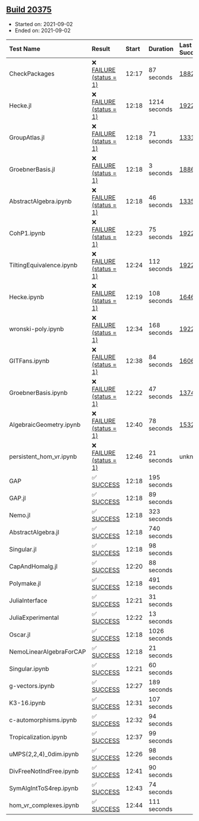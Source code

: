 ## [Build 20375](https://oscarci.mathematik.uni-kl.de/job/oscar/20375/)

* Started on: 2021-09-02
* Ended on: 2021-09-02

| Test Name    | Result | Start | Duration | Last Success | First Failure |
|:-------------|:-------|:------|:---------|:-------------|:--------------|
| CheckPackages | ❌ [FAILURE (status = 1)](https://oscarci.mathematik.uni-kl.de/job/oscar/20375/artifact/logs/build-20375/CheckPackages.log) | 12:17 | 87 seconds | [18822](https://oscarci.mathematik.uni-kl.de/job/oscar/18822/) | [18823](https://oscarci.mathematik.uni-kl.de/job/oscar/18823/) |
| Hecke.jl | ❌ [FAILURE (status = 1)](https://oscarci.mathematik.uni-kl.de/job/oscar/20375/artifact/logs/build-20375/Hecke.jl.log) | 12:18 | 1214 seconds | [19222](https://oscarci.mathematik.uni-kl.de/job/oscar/19222/) | [20152](https://oscarci.mathematik.uni-kl.de/job/oscar/20152/) |
| GroupAtlas.jl | ❌ [FAILURE (status = 1)](https://oscarci.mathematik.uni-kl.de/job/oscar/20375/artifact/logs/build-20375/GroupAtlas.jl.log) | 12:18 | 71 seconds | [13311](https://oscarci.mathematik.uni-kl.de/job/oscar/13311/) | [13312](https://oscarci.mathematik.uni-kl.de/job/oscar/13312/) |
| GroebnerBasis.jl | ❌ [FAILURE (status = 1)](https://oscarci.mathematik.uni-kl.de/job/oscar/20375/artifact/logs/build-20375/GroebnerBasis.jl.log) | 12:18 | 3 seconds | [18864](https://oscarci.mathematik.uni-kl.de/job/oscar/18864/) | [18865](https://oscarci.mathematik.uni-kl.de/job/oscar/18865/) |
| AbstractAlgebra.ipynb | ❌ [FAILURE (status = 1)](https://oscarci.mathematik.uni-kl.de/job/oscar/20375/artifact/logs/build-20375/AbstractAlgebra.ipynb.log) | 12:18 | 46 seconds | [13355](https://oscarci.mathematik.uni-kl.de/job/oscar/13355/) | [13356](https://oscarci.mathematik.uni-kl.de/job/oscar/13356/) |
| CohP1.ipynb | ❌ [FAILURE (status = 1)](https://oscarci.mathematik.uni-kl.de/job/oscar/20375/artifact/logs/build-20375/CohP1.ipynb.log) | 12:23 | 75 seconds | [19222](https://oscarci.mathematik.uni-kl.de/job/oscar/19222/) | [20152](https://oscarci.mathematik.uni-kl.de/job/oscar/20152/) |
| TiltingEquivalence.ipynb | ❌ [FAILURE (status = 1)](https://oscarci.mathematik.uni-kl.de/job/oscar/20375/artifact/logs/build-20375/TiltingEquivalence.ipynb.log) | 12:24 | 112 seconds | [19222](https://oscarci.mathematik.uni-kl.de/job/oscar/19222/) | [20152](https://oscarci.mathematik.uni-kl.de/job/oscar/20152/) |
| Hecke.ipynb | ❌ [FAILURE (status = 1)](https://oscarci.mathematik.uni-kl.de/job/oscar/20375/artifact/logs/build-20375/Hecke.ipynb.log) | 12:19 | 108 seconds | [16463](https://oscarci.mathematik.uni-kl.de/job/oscar/16463/) | [16464](https://oscarci.mathematik.uni-kl.de/job/oscar/16464/) |
| wronski-poly.ipynb | ❌ [FAILURE (status = 1)](https://oscarci.mathematik.uni-kl.de/job/oscar/20375/artifact/logs/build-20375/wronski-poly.ipynb.log) | 12:34 | 168 seconds | [19222](https://oscarci.mathematik.uni-kl.de/job/oscar/19222/) | [20152](https://oscarci.mathematik.uni-kl.de/job/oscar/20152/) |
| GITFans.ipynb | ❌ [FAILURE (status = 1)](https://oscarci.mathematik.uni-kl.de/job/oscar/20375/artifact/logs/build-20375/GITFans.ipynb.log) | 12:38 | 84 seconds | [16068](https://oscarci.mathematik.uni-kl.de/job/oscar/16068/) | [16069](https://oscarci.mathematik.uni-kl.de/job/oscar/16069/) |
| GroebnerBasis.ipynb | ❌ [FAILURE (status = 1)](https://oscarci.mathematik.uni-kl.de/job/oscar/20375/artifact/logs/build-20375/GroebnerBasis.ipynb.log) | 12:22 | 47 seconds | [13748](https://oscarci.mathematik.uni-kl.de/job/oscar/13748/) | [13749](https://oscarci.mathematik.uni-kl.de/job/oscar/13749/) |
| AlgebraicGeometry.ipynb | ❌ [FAILURE (status = 1)](https://oscarci.mathematik.uni-kl.de/job/oscar/20375/artifact/logs/build-20375/AlgebraicGeometry.ipynb.log) | 12:40 | 78 seconds | [15322](https://oscarci.mathematik.uni-kl.de/job/oscar/15322/) | [15323](https://oscarci.mathematik.uni-kl.de/job/oscar/15323/) |
| persistent_hom_vr.ipynb | ❌ [FAILURE (status = 1)](https://oscarci.mathematik.uni-kl.de/job/oscar/20375/artifact/logs/build-20375/persistent_hom_vr.ipynb.log) | 12:46 | 21 seconds | unknown | unknown |
| GAP | ✅ [SUCCESS](https://oscarci.mathematik.uni-kl.de/job/oscar/20375/artifact/logs/build-20375/GAP.log) | 12:18 | 195 seconds |  |  |
| GAP.jl | ✅ [SUCCESS](https://oscarci.mathematik.uni-kl.de/job/oscar/20375/artifact/logs/build-20375/GAP.jl.log) | 12:18 | 89 seconds |  |  |
| Nemo.jl | ✅ [SUCCESS](https://oscarci.mathematik.uni-kl.de/job/oscar/20375/artifact/logs/build-20375/Nemo.jl.log) | 12:18 | 323 seconds |  |  |
| AbstractAlgebra.jl | ✅ [SUCCESS](https://oscarci.mathematik.uni-kl.de/job/oscar/20375/artifact/logs/build-20375/AbstractAlgebra.jl.log) | 12:18 | 740 seconds |  |  |
| Singular.jl | ✅ [SUCCESS](https://oscarci.mathematik.uni-kl.de/job/oscar/20375/artifact/logs/build-20375/Singular.jl.log) | 12:18 | 98 seconds |  |  |
| CapAndHomalg.jl | ✅ [SUCCESS](https://oscarci.mathematik.uni-kl.de/job/oscar/20375/artifact/logs/build-20375/CapAndHomalg.jl.log) | 12:20 | 88 seconds |  |  |
| Polymake.jl | ✅ [SUCCESS](https://oscarci.mathematik.uni-kl.de/job/oscar/20375/artifact/logs/build-20375/Polymake.jl.log) | 12:18 | 491 seconds |  |  |
| JuliaInterface | ✅ [SUCCESS](https://oscarci.mathematik.uni-kl.de/job/oscar/20375/artifact/logs/build-20375/JuliaInterface.log) | 12:21 | 31 seconds |  |  |
| JuliaExperimental | ✅ [SUCCESS](https://oscarci.mathematik.uni-kl.de/job/oscar/20375/artifact/logs/build-20375/JuliaExperimental.log) | 12:22 | 13 seconds |  |  |
| Oscar.jl | ✅ [SUCCESS](https://oscarci.mathematik.uni-kl.de/job/oscar/20375/artifact/logs/build-20375/Oscar.jl.log) | 12:18 | 1026 seconds |  |  |
| NemoLinearAlgebraForCAP | ✅ [SUCCESS](https://oscarci.mathematik.uni-kl.de/job/oscar/20375/artifact/logs/build-20375/NemoLinearAlgebraForCAP.log) | 12:18 | 21 seconds |  |  |
| Singular.ipynb | ✅ [SUCCESS](https://oscarci.mathematik.uni-kl.de/job/oscar/20375/artifact/logs/build-20375/Singular.ipynb.log) | 12:21 | 60 seconds |  |  |
| g-vectors.ipynb | ✅ [SUCCESS](https://oscarci.mathematik.uni-kl.de/job/oscar/20375/artifact/logs/build-20375/g-vectors.ipynb.log) | 12:27 | 189 seconds |  |  |
| K3-16.ipynb | ✅ [SUCCESS](https://oscarci.mathematik.uni-kl.de/job/oscar/20375/artifact/logs/build-20375/K3-16.ipynb.log) | 12:31 | 107 seconds |  |  |
| c-automorphisms.ipynb | ✅ [SUCCESS](https://oscarci.mathematik.uni-kl.de/job/oscar/20375/artifact/logs/build-20375/c-automorphisms.ipynb.log) | 12:32 | 94 seconds |  |  |
| Tropicalization.ipynb | ✅ [SUCCESS](https://oscarci.mathematik.uni-kl.de/job/oscar/20375/artifact/logs/build-20375/Tropicalization.ipynb.log) | 12:37 | 99 seconds |  |  |
| uMPS(2,2,4)_0dim.ipynb | ✅ [SUCCESS](https://oscarci.mathematik.uni-kl.de/job/oscar/20375/artifact/logs/build-20375/uMPS-2-2-4-_0dim.ipynb.log) | 12:26 | 98 seconds |  |  |
| DivFreeNotIndFree.ipynb | ✅ [SUCCESS](https://oscarci.mathematik.uni-kl.de/job/oscar/20375/artifact/logs/build-20375/DivFreeNotIndFree.ipynb.log) | 12:41 | 90 seconds |  |  |
| SymAlgIntToS4rep.ipynb | ✅ [SUCCESS](https://oscarci.mathematik.uni-kl.de/job/oscar/20375/artifact/logs/build-20375/SymAlgIntToS4rep.ipynb.log) | 12:43 | 74 seconds |  |  |
| hom_vr_complexes.ipynb | ✅ [SUCCESS](https://oscarci.mathematik.uni-kl.de/job/oscar/20375/artifact/logs/build-20375/hom_vr_complexes.ipynb.log) | 12:44 | 111 seconds |  |  |

